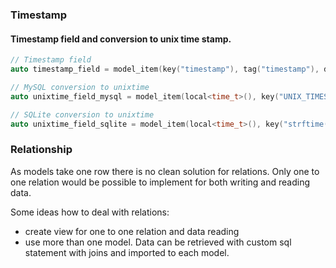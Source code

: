 ### Timestamp

#### Timestamp field and conversion to unix time stamp. 

```c++
// Timestamp field
auto timestamp_field = model_item(key("timestamp"), tag("timestamp"), dbtype("TIMESTAMP NOT NULL DEFAULT CURRENT_TIMESTAMP");

// MySQL conversion to unixtime 
auto unixtime_field_mysql = model_item(local<time_t>(), key("UNIX_TIMESTAMP(timestamp)"), tag("unixtime"), direction::read_only, create(false));

// SQLite conversion to unixtime
auto unixtime_field_sqlite = model_item(local<time_t>(), key("strftime('%s',timestamp)"), tag("unixtime"), direction::read_only, create(false));
```

### Relationship

As models take one row there is no clean solution for relations. 
Only one to one relation would be possible to implement for both writing and reading data.

Some ideas how to deal with relations:
- create view for one to one relation and data reading
- use more than one model. Data can be retrieved with custom sql statement with joins and imported to each model. 
